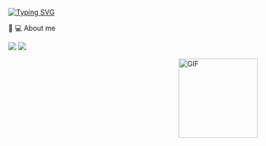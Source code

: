 [![Typing SVG](https://readme-typing-svg.demolab.com?font=Fira+Code&size=35&pause=1000&color=F7F522&random=false&width=435&lines=Hi%2C+I%C2%B4m+Steven+Montoya)](https://git.io/typing-svg)

<span>🌱 :computer: About me</span>
 <p align="left">
  <img src="https://img.shields.io/badge/Focus-Backend%20Development-dodgerblue" />
  <img src="https://img.shields.io/badge/Languages-English-dodgerblue" />
</p>


<img align="right" alt="GIF" height="160px" src="https://media.giphy.com/media/Ah3zHH7hvsSB2/giphy.gif" />
